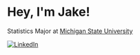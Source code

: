 # Hey, I'm Jake! 
Statistics Major at [Michigan State University](https://msu.edu/) 

[![LinkedIn](https://img.shields.io/badge/LinkedIn-profile-blue)](https://www.linkedin.com/in/jake-roll/)


<!---
JakeRoll1/JakeRoll1 is a ✨ special ✨ repository because its `README.md` (this file) appears on your GitHub profile.
You can click the Preview link to take a look at your changes.
--->
